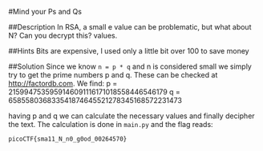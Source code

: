 #Mind your Ps and Qs

##Description
In RSA, a small e value can be problematic, but what about N? Can you decrypt this? values.

##Hints
Bits are expensive, I used only a little bit over 100 to save money

##Solution
Since we know `n = p * q` and n is considered small we simply try to get the prime numbers p and q.
These can be checked at http://factordb.com.
We find:
p = 2159947535959146091116171018558446546179 
q = 658558036833541874645521278345168572231473

having p and q we can calculate the necessary values and finally decipher the text.
The calculation is done in `main.py` and the flag reads:


`picoCTF{sma11_N_n0_g0od_00264570}`